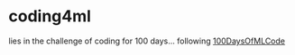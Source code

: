 # coding4ml
lies in the challenge of coding for 100 days...
following [100DaysOfMLCode](https://github.com/Avik-Jain/100-Days-Of-ML-Code)
